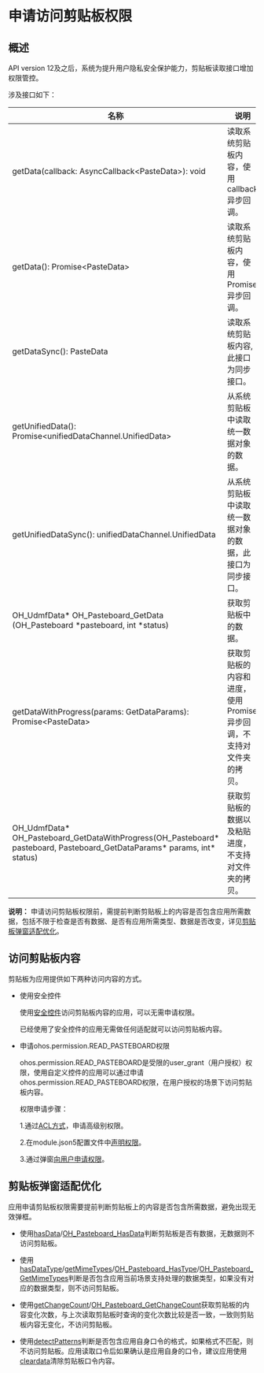 # 申请访问剪贴板权限
<!--Kit: Basic Services Kit-->
<!--Subsystem: MiscServices-->
<!--Owner: @yangxiaodong41-->
<!--Designer: @guo867-->
<!--Tester: @maxiaorong-->
<!--Adviser: @fang-jinxu-->

## 概述

API version 12及之后，系统为提升用户隐私安全保护能力，剪贴板读取接口增加权限管控。

涉及接口如下：

| 名称 | 说明                                                                                                                                        |
| -------- |----------------------------------------------------------------------------------------------------------------------------------------|
| getData(callback: AsyncCallback&lt;PasteData&gt;): void | 读取系统剪贴板内容，使用callback异步回调。 |
| getData(): Promise&lt;PasteData&gt; | 读取系统剪贴板内容，使用Promise异步回调。 |
| getDataSync(): PasteData | 读取系统剪贴板内容, 此接口为同步接口。 |
| getUnifiedData(): Promise\<unifiedDataChannel.UnifiedData\> | 从系统剪贴板中读取统一数据对象的数据。 |
| getUnifiedDataSync(): unifiedDataChannel.UnifiedData | 从系统剪贴板中读取统一数据对象的数据，此接口为同步接口。 |
| OH_UdmfData* OH_Pasteboard_GetData (OH_Pasteboard *pasteboard, int *status) | 获取剪贴板中的数据。 |
| getDataWithProgress(params: GetDataParams): Promise\<PasteData\> | 获取剪贴板的内容和进度，使用Promise异步回调，不支持对文件夹的拷贝。 |
| OH_UdmfData* OH_Pasteboard_GetDataWithProgress(OH_Pasteboard* pasteboard, Pasteboard_GetDataParams* params, int* status) | 获取剪贴板的数据以及粘贴进度，不支持对文件夹的拷贝。 |

**说明：** 申请访问剪贴板权限前，需提前判断剪贴板上的内容是否包含应用所需数据，包括不限于检查是否有数据、是否有应用所需类型、数据是否改变，详见[剪贴板弹窗适配优化](#剪贴板弹窗适配优化)。

## 访问剪贴板内容

剪贴板为应用提供如下两种访问内容的方式。

- 使用安全控件

    使用[安全控件](../../security/AccessToken/pastebutton.md)访问剪贴板内容的应用，可以无需申请权限。

    已经使用了安全控件的应用无需做任何适配就可以访问剪贴板内容。

- 申请ohos.permission.READ_PASTEBOARD权限

    ohos.permission.READ_PASTEBOARD是受限的user_grant（用户授权）权限，使用自定义控件的应用可以通过申请ohos.permission.READ_PASTEBOARD权限，在用户授权的场景下访问剪贴板内容。

    权限申请步骤：
    <!--RP1-->
    1.通过[ACL方式](../../security/AccessToken/declare-permissions-in-acl.md)，申请高级别权限。
    
    2.在module.json5配置文件中[声明权限](../../security/AccessToken/declare-permissions.md)。
    
    3.通过弹窗[向用户申请权限](../../security/AccessToken/request-user-authorization.md)。
    <!--RP1End-->

## 剪贴板弹窗适配优化

应用申请剪贴板权限需要提前判断剪贴板上的内容是否包含所需数据，避免出现无效弹框。

- 使用[hasData](../../reference/apis-basic-services-kit/js-apis-pasteboard.md#hasdata9)/[OH_Pasteboard_HasData](../../reference/apis-basic-services-kit/capi-oh-pasteboard-h.md#oh_pasteboard_hasdata)判断剪贴板是否有数据，无数据则不访问剪贴板。

- 使用[hasDataType](../../reference/apis-basic-services-kit/js-apis-pasteboard.md#hasdatatype11)/[getMimeTypes](../../reference/apis-basic-services-kit/js-apis-pasteboard.md#getmimetypes14)/[OH_Pasteboard_HasType](../../reference/apis-basic-services-kit/capi-oh-pasteboard-h.md#oh_pasteboard_hastype)/[OH_Pasteboard_GetMimeTypes](../../reference/apis-basic-services-kit/capi-oh-pasteboard-h.md#oh_pasteboard_getmimetypes)判断是否包含应用当前场景支持处理的数据类型，如果没有对应的数据类型，则不访问剪贴板。

- 使用[getChangeCount](../../reference/apis-basic-services-kit/js-apis-pasteboard.md#getchangecount18)/[OH_Pasteboard_GetChangeCount](../../reference/apis-basic-services-kit/capi-oh-pasteboard-h.md#oh_pasteboard_getchangecount)获取剪贴板的内容变化次数，与上次读取剪贴板时查询的变化次数比较是否一致，一致则剪贴板内容无变化，不访问剪贴板。

- 使用[detectPatterns](../../reference/apis-basic-services-kit/js-apis-pasteboard.md#detectpatterns13)判断是否包含应用自身口令的格式，如果格式不匹配，则不访问剪贴板。应用读取口令后如果确认是应用自身的口令，建议应用使用[cleardata](../../reference/apis-basic-services-kit/js-apis-pasteboard.md#cleardata9)清除剪贴板口令内容。
